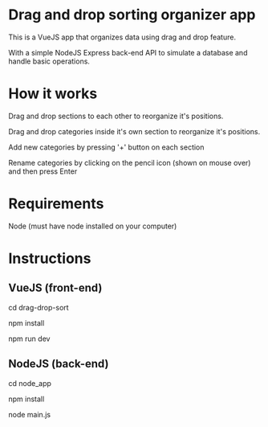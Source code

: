 
# Drag and drop sorting organizer app

This is a VueJS app that organizes data using drag and drop feature.

With a simple NodeJS Express back-end API to simulate a database and handle basic operations.

# How it works

Drag and drop sections to each other to reorganize it's positions.

Drag and drop categories inside it's own section to reorganize it's positions.

Add new categories by pressing '+' button on each section

Rename categories by clicking on the pencil icon (shown on mouse over) and then press Enter

# Requirements

Node (must have node installed on your computer)

# Instructions

## VueJS (front-end)

cd drag-drop-sort

npm install

npm run dev

## NodeJS (back-end)

cd node_app

npm install

node main.js

